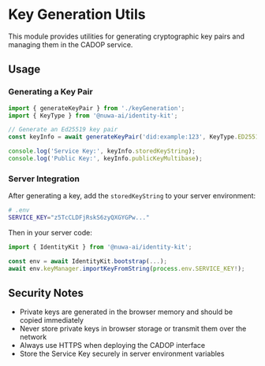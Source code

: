 # Key Generation Utils

This module provides utilities for generating cryptographic key pairs and managing them in the CADOP service.

## Usage

### Generating a Key Pair

```typescript
import { generateKeyPair } from './keyGeneration';
import { KeyType } from '@nuwa-ai/identity-kit';

// Generate an Ed25519 key pair
const keyInfo = await generateKeyPair('did:example:123', KeyType.ED25519, 'service-key');

console.log('Service Key:', keyInfo.storedKeyString);
console.log('Public Key:', keyInfo.publicKeyMultibase);
```

### Server Integration

After generating a key, add the `storedKeyString` to your server environment:

```bash
# .env
SERVICE_KEY="z5TcCLDFjRskS6zyQXGYGPw..."
```

Then in your server code:

```typescript
import { IdentityKit } from '@nuwa-ai/identity-kit';

const env = await IdentityKit.bootstrap(...);
await env.keyManager.importKeyFromString(process.env.SERVICE_KEY!);
```

## Security Notes

- Private keys are generated in the browser memory and should be copied immediately
- Never store private keys in browser storage or transmit them over the network
- Always use HTTPS when deploying the CADOP interface
- Store the Service Key securely in server environment variables
